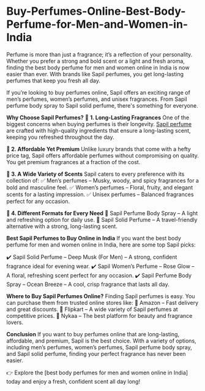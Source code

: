 # Buy-Perfumes-Online-Best-Body-Perfume-for-Men-and-Women-in-India
Perfume is more than just a fragrance; it’s a reflection of your personality. Whether you prefer a strong and bold scent or a light and fresh aroma, finding the best body perfume for men and women online in India is now easier than ever.
 With brands like Sapil perfumes, you get long-lasting perfumes that keep you fresh all day.

If you’re looking to buy perfumes online, Sapil offers an exciting range of men’s perfumes, women’s perfumes, and unisex fragrances. From Sapil perfume body spray to Sapil solid perfume, there's something for everyone.

**Why Choose Sapil Perfumes?**
🌟 **1. Long-Lasting Fragrances**
One of the biggest concerns when buying perfumes is their longevity. [Sapil perfume](https://in.sapil.com/) are crafted with high-quality ingredients that ensure a long-lasting scent, keeping you refreshed throughout the day.

**🌟 2. Affordable Yet Premium**
Unlike luxury brands that come with a hefty price tag, Sapil offers affordable perfumes without compromising on quality. You get premium fragrances at a fraction of the cost.

**🌟 3. A Wide Variety of Scents**
Sapil caters to every preference with its collection of:
✅ Men’s perfumes – Musky, woody, and spicy fragrances for a bold and masculine feel.
✅ Women’s perfumes – Floral, fruity, and elegant scents for a lasting impression.
✅ Unisex perfumes – Balanced fragrances perfect for any occasion.

**🌟 4. Different Formats for Every Need**
🔹 Sapil Perfume Body Spray – A light and refreshing option for daily use.
🔹 Sapil Solid Perfume – A travel-friendly alternative with a strong, long-lasting scent.

**Best Sapil Perfumes to Buy Online in India**
If you want the best body perfume for men and women online in India, here are some top Sapil picks:

✔️ Sapil Solid Perfume – Deep Musk (For Men) – A strong, confident fragrance ideal for evening wear.
✔️ Sapil Women’s Perfume – Rose Glow – A floral, refreshing scent perfect for any occasion.
✔️ Sapil Perfume Body Spray – Ocean Breeze – A cool, crisp fragrance that lasts all day.

**Where to Buy Sapil Perfumes Online?**
Finding Sapil perfumes is easy. You can purchase them from trusted online stores like:
🛒 Amazon – Fast delivery and great discounts.
🛒 Flipkart – A wide variety of Sapil perfumes at competitive prices.
🛒 Nykaa – The best platform for beauty and fragrance lovers.

**Conclusion**
If you want to buy perfumes online that are long-lasting, affordable, and premium, Sapil is the best choice. With a variety of options, including men’s perfumes, women’s perfumes, Sapil perfume body spray, and Sapil solid perfume, finding your perfect fragrance has never been easier.

👉 Explore the [best body perfumes for men and women online in India] today and enjoy a fresh, confident scent all day long!


